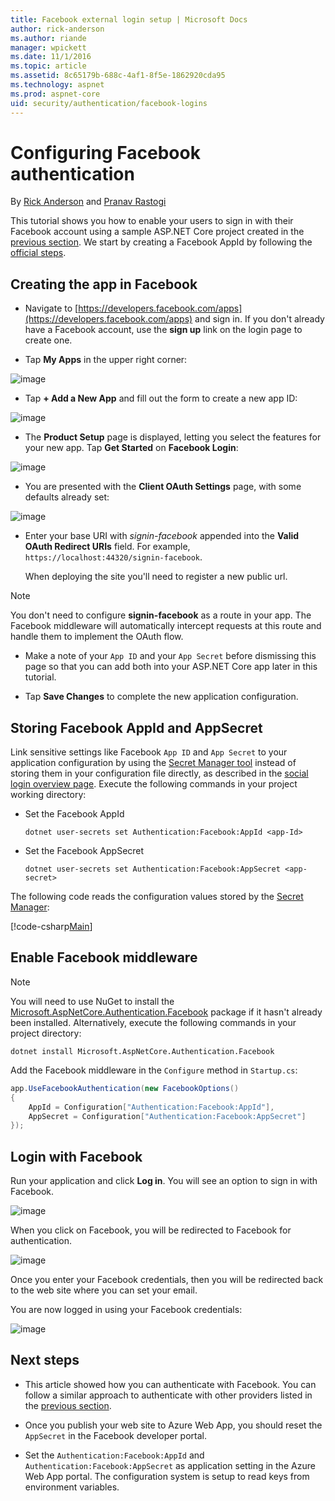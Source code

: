 ```yaml
---
title: Facebook external login setup | Microsoft Docs
author: rick-anderson
ms.author: riande
manager: wpickett
ms.date: 11/1/2016
ms.topic: article
ms.assetid: 8c65179b-688c-4af1-8f5e-1862920cda95
ms.technology: aspnet
ms.prod: aspnet-core
uid: security/authentication/facebook-logins
---
```

# Configuring Facebook authentication

<a name=security-authentication-facebook-logins></a>

By [Rick Anderson](https://twitter.com/RickAndMSFT) and [Pranav Rastogi](https://github.com/rustd)

This tutorial shows you how to enable your users to sign in with their Facebook account using a sample ASP.NET Core project created in the [previous section](sociallogins.md). We start by creating a Facebook AppId by following the [official steps](https://developers.facebook.com/docs/apps/register).

## Creating the app in Facebook

*  Navigate to [https://developers.facebook.com/apps](https://developers.facebook.com/apps) and sign in. If you don't already have a Facebook account, use the **sign up** link on the login page to create one.

* Tap **My Apps** in the upper right corner:

![image](sociallogins/_static/FBMyApps.png)

* Tap **+ Add a New App** and fill out the form to create a new app ID:

![image](sociallogins/_static/FBNewAppId.png)

* The **Product Setup** page is displayed, letting you select the features for your new app. Tap **Get Started** on **Facebook Login**:

![image](sociallogins/_static/FBProductSetup.png)

* You are presented with the **Client OAuth Settings** page, with some defaults already set:

![image](sociallogins/_static/FBOAuthSetup.png)

* Enter your base URI with *signin-facebook* appended into the **Valid OAuth Redirect URIs** field. For example, `https://localhost:44320/signin-facebook`.

  When deploying the site you'll need to register a new public url.

> [!NOTE]
> You don't need to configure **signin-facebook** as a route in your app. The Facebook middleware will automatically intercept requests at this route and handle them to implement the OAuth flow.

* Make a note of your `App ID` and your `App Secret` before dismissing this page so that you can add both into your ASP.NET Core app later in this tutorial.

* Tap **Save Changes** to complete the new application configuration.

## Storing Facebook AppId and AppSecret

Link sensitive settings like Facebook `App ID` and `App Secret` to your application configuration by using the [Secret Manager tool](../app-secrets.md) instead of storing them in your configuration file directly, as described in the [social login overview page](sociallogins.md). Execute the following commands in your project working directory:

* Set the Facebook AppId

  <!-- literal_block {"ids": [], "xml:space": "preserve"} -->

  ````
  dotnet user-secrets set Authentication:Facebook:AppId <app-Id>
     ````

* Set the Facebook AppSecret

  <!-- literal_block {"ids": [], "xml:space": "preserve"} -->

  ````
  dotnet user-secrets set Authentication:Facebook:AppSecret <app-secret>
     ````

The following code reads the configuration values stored by the [Secret Manager](../app-secrets.md#security-app-secrets):

[!code-csharp[Main](../../common/samples/WebApplication1/Startup.cs?highlight=11&range=20-36)]

## Enable Facebook middleware

> [!NOTE]
> You will need to use NuGet to install the [Microsoft.AspNetCore.Authentication.Facebook](https://www.nuget.org/packages/Microsoft.AspNetCore.Authentication.Facebook) package if it hasn't already been installed. Alternatively, execute the following commands in your project directory:
>
> `dotnet install Microsoft.AspNetCore.Authentication.Facebook`

Add the Facebook middleware in the `Configure` method in `Startup.cs`:

````csharp
app.UseFacebookAuthentication(new FacebookOptions()
{
    AppId = Configuration["Authentication:Facebook:AppId"],
    AppSecret = Configuration["Authentication:Facebook:AppSecret"]
});
````

## Login with Facebook

Run your application and click **Log in**. You will see an option to sign in with Facebook.

![image](sociallogins/_static/DoneFacebook.png)

When you click on Facebook, you will be redirected to Facebook for authentication.

![image](sociallogins/_static/FBLogin2.png)

Once you enter your Facebook credentials, then you will be redirected back to the web site where you can set your email.

You are now logged in using your Facebook credentials:

![image](sociallogins/_static/Done.png)

## Next steps

* This article showed how you can authenticate with Facebook. You can follow a similar approach to authenticate with other providers listed in the [previous section](sociallogins.md).

* Once you publish your web site to Azure Web App, you should reset the `AppSecret` in the Facebook developer portal.

* Set the `Authentication:Facebook:AppId` and `Authentication:Facebook:AppSecret` as application setting in the Azure Web App portal. The configuration system is setup to read keys from environment variables.